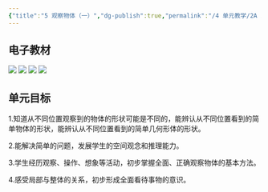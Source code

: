 ```yaml
---
{"title":"5 观察物体（一）","dg-publish":true,"permalink":"/4 单元教学/2A 二上/5 观察物体（一）/","dgPassFrontmatter":true,"noteIcon":""}
---
```




## 电子教材

<p class="grid-4">
	<img loading="lazy" decoding="async" src="https://download.pep.com.cn/xsxjc/22xjcsx21x/files/mobile/74.jpg">
	<img loading="lazy" decoding="async" src="https://download.pep.com.cn/xsxjc/22xjcsx21x/files/mobile/75.jpg">
	<img loading="lazy" decoding="async" src="https://download.pep.com.cn/xsxjc/22xjcsx21x/files/mobile/76.jpg">
	<img loading="lazy" decoding="async" src="https://download.pep.com.cn/xsxjc/22xjcsx21x/files/mobile/77.jpg">
</p>


## 单元目标

1.知道从不同位置观察到的物体的形状可能是不同的，能辨认从不同位置看到的简单物体的形状，能辨认从不同位置看到的简单几何形体的形状。

2.能解决简单的问题，发展学生的空间观念和推理能力。

3.学生经历观察、操作、想象等活动，初步掌握全面、正确观察物体的基本方法。

4.感受局部与整体的关系，初步形成全面看待事物的意识。
